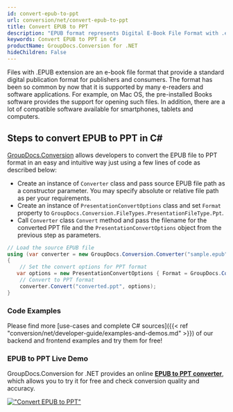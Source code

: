 ```yaml
---
id: convert-epub-to-ppt
url: conversion/net/convert-epub-to-ppt
title: Convert EPUB to PPT
description: "EPUB format represents Digital E-Book File Format with .epub extension. Learn how to convert EPUB to PPT file programmatically in C# language using GroupDocs.Conversion for .NET library."
keywords: Convert EPUB to PPT in C#
productName: GroupDocs.Conversion for .NET
hideChildren: False
---
```


Files with .EPUB extension are an e-book file format that provide a standard digital publication format for publishers and consumers. The format has been so common by now that it is supported by many e-readers and software applications. For example, on Mac OS, the pre-installed Books software provides the support for opening such files. In addition, there are a lot of compatible software available for smartphones, tablets and computers.

## Steps to convert EPUB to PPT in C#

[GroupDocs.Conversion](https://products.groupdocs.com/conversion/net) allows developers to convert the EPUB file to PPT format in an easy and intuitive way just using a few lines of code as described below:

* Create an instance of `Converter` class and pass source EPUB file path as a constructor parameter. You may specify absolute or relative file path as per your requirements. 
* Create an instance of `PresentationConvertOptions` class and set `Format` property to `GroupDocs.Conversion.FileTypes.PresentationFileType.Ppt`.
* Call `Converter` class `Convert` method and pass the filename for the converted PPT file and the `PresentationConvertOptions` object from the previous step as parameters.

```csharp
// Load the source EPUB file
using (var converter = new GroupDocs.Conversion.Converter("sample.epub"))
{
    // Set the convert options for PPT format
   var options = new PresentationConvertOptions { Format = GroupDocs.Conversion.FileTypes.PresentationFileType.Ppt };
    // Convert to PPT format
    converter.Convert("converted.ppt", options);
}
```

### Code Examples

Please find more [use-cases and complete C# sources]({{< ref "conversion/net/developer-guide/examples-and-demos.md" >}}) of our backend and frontend examples and try them for free!

### EPUB to PPT Live Demo

GroupDocs.Conversion for .NET provides an online [**EPUB to PPT converter**](https://products.groupdocs.app/conversion/epub-to-ppt), which allows you to try it for free and check conversion quality and accuracy.

[!["Convert EPUB to PPT"](conversion/net/images/convert-to-ppt/convert-epub-to-ppt.png)](https://products.groupdocs.app/conversion/epub-to-ppt)